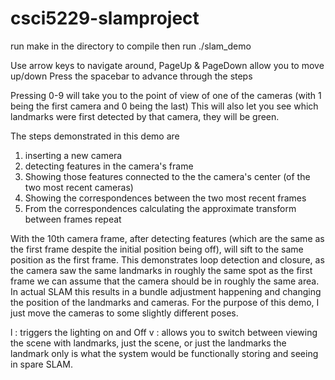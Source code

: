 # csci5229-slamproject

run make in the directory to compile
then run ./slam_demo

Use arrow keys to navigate around, PageUp & PageDown allow you to move up/down
Press the spacebar to advance through the steps

Pressing 0-9 will take you to the point of view of one of the cameras (with 1
  being the first camera and 0 being the last)
This will also let you see which landmarks were first detected by that camera,
they will be green.

The steps demonstrated in this demo are
1. inserting a new camera
2. detecting features in the camera's frame
3. Showing those features connected to the the camera's center (of the two most recent cameras)
4. Showing the correspondences between the two most recent frames
5. From the correspondences calculating the approximate transform between frames
repeat

With the 10th camera frame, after detecting features (which are the same as the
  first frame despite the initial position being off), will sift to the same position
  as the first frame. This demonstrates loop detection and closure, as the camera
  saw the same landmarks in roughly the same spot as the first frame we can assume
  that the camera should be in roughly the same area. In actual SLAM this results
  in a bundle adjustment happening and changing the position of the landmarks and cameras.
  For the purpose of this demo, I just move the cameras to some slightly different poses.

l : triggers the lighting on and Off
v : allows you to switch between viewing the scene with landmarks, just the scene, or just the landmarks
      the landmark only is what the system would be functionally storing and seeing in spare SLAM.
      
